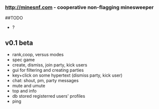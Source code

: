 ### http://minesnf.com - cooperative non-flagging minesweeper

##TODO
* ?

## v0.1 beta
* rank,coop, versus modes
* spec game
* create, dismiss, join party, kick users
* gui for filtering and creating parties
* key+click on some hypertext (dismiss party, kick user)
* chat: shout, pm, party messages
* mute and umute
* top and info
* db stored registerred users' profiles
* ping

